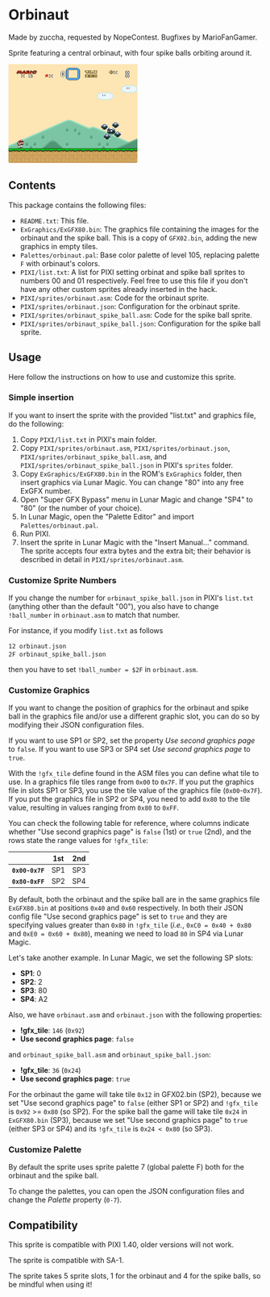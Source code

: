 # Orbinaut

Made by zuccha, requested by NopeContest. Bugfixes by MarioFanGamer.

Sprite featuring a central orbinaut, with four spike balls orbiting around it.

<img src="./docs/assets/images/orbinaut-1.gif" />

## Contents

This package contains the following files:

- `README.txt`: This file.
- `ExGraphics/ExGFX80.bin`: The graphics file containing the images for the
  orbinaut and the spike ball. This is a copy of `GFX02.bin`, adding the new
  graphics in empty tiles.
- `Palettes/orbinaut.pal`: Base color palette of level 105, replacing palette
  `F` with orbinaut's colors.
- `PIXI/list.txt`: A list for PIXI setting orbinat and spike ball sprites to
  numbers 00 and 01 respectively. Feel free to use this file if you don't have
  any other custom sprites already inserted in the hack.
- `PIXI/sprites/orbinaut.asm`: Code for the orbinaut sprite.
- `PIXI/sprites/orbinaut.json`: Configuration for the orbinaut sprite.
- `PIXI/sprites/orbinaut_spike_ball.asm`: Code for the spike ball sprite.
- `PIXI/sprites/orbinaut_spike_ball.json`: Configuration for the spike ball
  sprite.

## Usage

Here follow the instructions on how to use and customize this sprite.

### Simple insertion

If you want to insert the sprite with the provided "list.txt" and graphics file,
do the following:

1. Copy `PIXI/list.txt` in PIXI's main folder.
2. Copy `PIXI/sprites/orbinaut.asm`, `PIXI/sprites/orbinaut.json`,
   `PIXI/sprites/orbinaut_spike_ball.asm`, and
   `PIXI/sprites/orbinaut_spike_ball.json` in PIXI's `sprites` folder.
3. Copy `ExGraphics/ExGFX80.bin` in the ROM's `ExGraphics` folder, then insert
   graphics via Lunar Magic. You can change "80" into any free ExGFX number.
4. Open "Super GFX Bypass" menu in Lunar Magic and change "SP4" to "80" (or the
   number of your choice).
5. In Lunar Magic, open the "Palette Editor" and import `Palettes/orbinaut.pal`.
6. Run PIXI.
7. Insert the sprite in Lunar Magic with the "Insert Manual..." command. The
   sprite accepts four extra bytes and the extra bit; their behavior is
   described in detail in `PIXI/sprites/orbinaut.asm`.

### Customize Sprite Numbers

If you change the number for `orbinaut_spike_ball.json` in PIXI's `list.txt`
(anything other than the default "00"), you also have to change `!ball_number`
in `orbinaut.asm` to match that number.

For instance, if you modify `list.txt` as follows

```
12 orbinaut.json
2F orbinaut_spike_ball.json
```

then you have to set `!ball_number = $2F` in `orbinaut.asm`.

### Customize Graphics

If you want to change the position of graphics for the orbinaut and spike ball
in the graphics file and/or use a different graphic slot, you can do so by
modifying their JSON configuration files.

If you want to use SP1 or SP2, set the property _Use second graphics page_ to
`false`. If you want to use SP3 or SP4 set _Use second graphics page_ to `true`.

With the `!gfx_tile` define found in the ASM files you can define what tile to
use. In a graphics file tiles range from `0x00` to `0x7F`. If you put the
graphics file in slots SP1 or SP3, you use the tile value of the graphics file
(`0x00`-`0x7F`). If you put the graphics file in SP2 or SP4, you need to add
`0x80` to the tile value, resulting in values ranging from `0x80` to `0xFF`.

You can check the following table for reference, where columns indicate whether
"Use second graphics page" is `false` (1st) or `true` (2nd), and the rows state
the range values for `!gfx_tile`:

|                 | 1st | 2nd |
| --------------- | --- | --- |
| **`0x00-0x7F`** | SP1 | SP3 |
| **`0x80-0xFF`** | SP2 | SP4 |

By default, both the orbinaut and the spike ball are in the same graphics file
`ExGFX80.bin` at positions `0x40` and `0x60` respectively. In both their JSON
config file "Use second graphics page" is set to `true` and they are specifying
values greater than `0x80` in `!gfx_tile` (_i.e._, `0xC0 = 0x40 + 0x80` and
`0xE0 = 0x60 + 0x80`), meaning we need to load `80` in SP4 via Lunar Magic.

Let's take another example. In Lunar Magic, we set the following SP slots:

- **SP1**: 0
- **SP2**: 2
- **SP3**: 80
- **SP4**: A2

Also, we have `orbinaut.asm` and `orbinaut.json` with the following properties:

- **!gfx_tile**: `146` (`0x92`)
- **Use second graphics page**: `false`

and `orbinaut_spike_ball.asm` and `orbinaut_spike_ball.json`:

- **!gfx_tile**: `36` (`0x24`)
- **Use second graphics page**: `true`

For the orbinaut the game will take tile `0x12` in GFX02.bin (SP2), because we
set "Use second graphics page" to `false` (either SP1 or SP2) and `!gfx_tile` is
`0x92` >= `0x80` (so SP2). For the spike ball the game will take tile `0x24` in
`ExGFX80.bin` (SP3), because we set "Use second graphics page" to `true` (either
SP3 or SP4) and its `!gfx_tile` is `0x24 < 0x80` (so SP3).

### Customize Palette

By default the sprite uses sprite palette 7 (global palette F) both for the
orbinaut and the spike ball.

To change the palettes, you can open the JSON configuration files and change the
_Palette_ property (`0-7`).

## Compatibility

This sprite is compatible with PIXI 1.40, older versions will not work.

The sprite is compatible with SA-1.

The sprite takes 5 sprite slots, 1 for the orbinaut and 4 for the spike balls,
so be mindful when using it!
